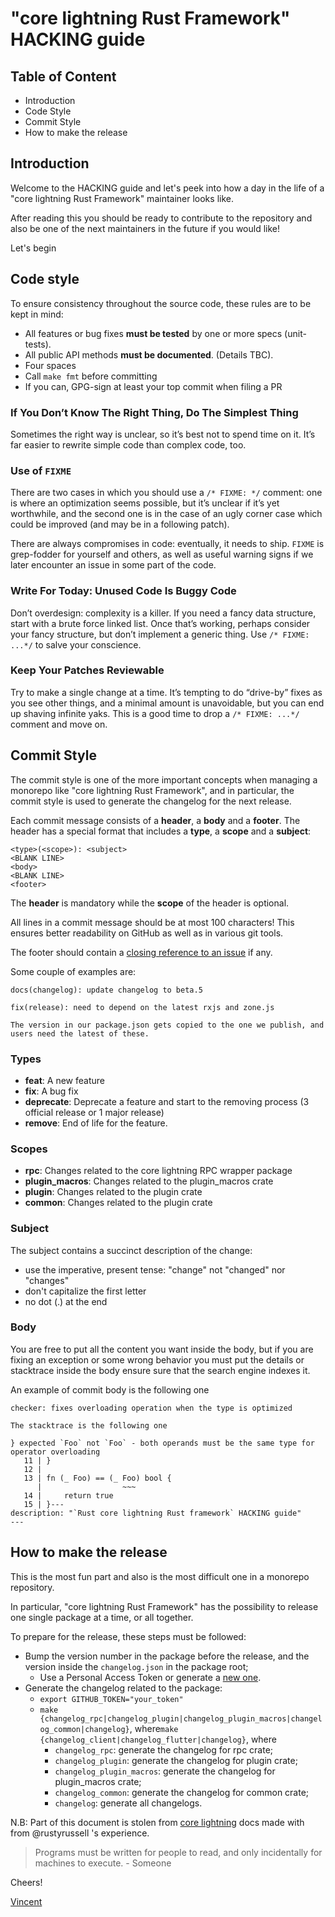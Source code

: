# "core lightning Rust Framework" HACKING guide

## Table of Content

- Introduction
- Code Style
- Commit Style
- How to make the release

## Introduction

Welcome to the HACKING guide and let's peek into how a day in the life of a "core lightning Rust Framework" maintainer looks like.

After reading this you should be ready to contribute to the repository and also be one of
the next maintainers in the future if you would like!

Let's begin

## Code style

To ensure consistency throughout the source code, these rules are to be kept in mind:

- All features or bug fixes **must be tested** by one or more specs (unit-tests).
- All public API methods **must be documented**. (Details TBC).
- Four spaces
- Call `make fmt` before committing
- If you can, GPG-sign at least your top commit when filing a PR

### If You Don’t Know The Right Thing, Do The Simplest Thing
Sometimes the right way is unclear, so it’s best not to spend time on it. It’s far easier to rewrite simple code than complex code, too.

### Use of `FIXME`

There are two cases in which you should use a `/* FIXME: */`
comment: one is where an optimization seems possible, but it’s unclear if it’s yet worthwhile,
and the second one is in the case of an ugly corner case which could be improved (and may be in a following patch).

There are always compromises in code: eventually, it needs to ship. `FIXME` is grep-fodder for yourself and others,
as well as useful warning signs if we later encounter an issue in some part of the code.

### Write For Today: Unused Code Is Buggy Code

Don’t overdesign: complexity is a killer. If you need a fancy data structure, start with a brute force linked list. Once that’s working,
perhaps consider your fancy structure, but don’t implement a generic thing. Use `/* FIXME: ...*/` to salve your conscience.

### Keep Your Patches Reviewable
Try to make a single change at a time. It’s tempting to do “drive-by” fixes as you see other things, and a minimal amount is unavoidable,
but you can end up shaving infinite yaks. This is a good time to drop a `/* FIXME: ...*/` comment and move on.


## Commit Style

The commit style is one of the more important concepts when managing a monorepo like "core lightning Rust Framework", and in particular,
the commit style is used to generate the changelog for the next release.

Each commit message consists of a **header**, a **body** and a **footer**. The header has a special
format that includes a **type**, a **scope** and a **subject**:

```
<type>(<scope>): <subject>
<BLANK LINE>
<body>
<BLANK LINE>
<footer>
```

The **header** is mandatory while the **scope** of the header is optional.

All lines in a commit message should be at most 100 characters! This ensures better readability on GitHub as well as in various git tools.

The footer should contain a [closing reference to an issue](https://help.github.com/articles/closing-issues-via-commit-messages/) if any.

Some couple of examples are:

```
docs(changelog): update changelog to beta.5
```

```
fix(release): need to depend on the latest rxjs and zone.js

The version in our package.json gets copied to the one we publish, and users need the latest of these.
```

### Types

- **feat**: A new feature
- **fix**: A bug fix
- **deprecate**: Deprecate a feature and start to the removing process (3 official release or 1 major release)
- **remove**: End of life for the feature.

### Scopes

- **rpc**: Changes related to the core lightning RPC wrapper package
- **plugin_macros**: Changes related to the plugin_macros crate
- **plugin**: Changes related to the plugin crate
- **common**: Changes related to the plugin crate


### Subject

The subject contains a succinct description of the change:

- use the imperative, present tense: "change" not "changed" nor "changes"
- don't capitalize the first letter
- no dot (.) at the end

### Body

You are free to put all the content you want inside the body, but if you are fixing
an exception or some wrong behavior you must put the details or stacktrace inside the body ensure sure that
the search engine indexes it.

An example of commit body is the following one

```
checker: fixes overloading operation when the type is optimized

The stacktrace is the following one

} expected `Foo` not `Foo` - both operands must be the same type for operator overloading
   11 | }
   12 |
   13 | fn (_ Foo) == (_ Foo) bool {
      |                  ~~~
   14 |     return true
   15 | }---
description: "`Rust core lightning Rust framework` HACKING guide"
---
```

## How to make the release

This is the most fun part and also is the most difficult one in a monorepo repository.

In particular, "core lightning Rust Framework" has the possibility to release one single package at a time, or
all together.

To prepare for the release, these steps must be followed:

- Bump the version number in the package before the release, and the version inside the `changelog.json` in the package root;
    - Use a Personal Access Token or generate a [new one](https://docs.github.com/en/authentication/keeping-your-account-and-data-secure/creating-a-personal-access-token).
- Generate the changelog related to the package:
    - `export GITHUB_TOKEN="your_token"`
    - `make {changelog_rpc|changelog_plugin|changelog_plugin_macros|changelog_common|changelog}`, where`make {changelog_client|changelog_flutter|changelog}`, where
        - `changelog_rpc`: generate the changelog for rpc crate;
        - `changelog_plugin`: generate the changelog for plugin crate;
        - `changelog_plugin_macros`: generate the changelog for plugin_macros crate;
        - `changelog_common`: generate the changelog for common crate;
        - `changelog`: generate all changelogs.

N.B: Part of this document is stolen from [core lightning](https://github.com/ElementsProject/lightning/blob/master/doc/HACKING.md) docs made with from @rustyrussell 's experience.

>Programs must be written for people to read, and only incidentally for machines to execute.
>                                                                            - Someone

Cheers!

[Vincent](https://github.com/vincenzopalazzo)